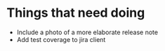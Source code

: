 # Things that need doing

- Include a photo of a more elaborate release note
- Add test coverage to jira client